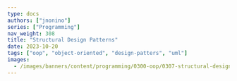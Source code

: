 ```yaml
---
type: docs
authors: ["jnonino"]
series: ["Programming"]
nav_weight: 308
title: "Structural Design Patterns"
date: 2023-10-20
tags: ["oop", "object-oriented", "design-patters", "uml"]
images:
  - /images/banners/content/programming/0300-oop/0307-structural-design-patterns.en.png
---
```

